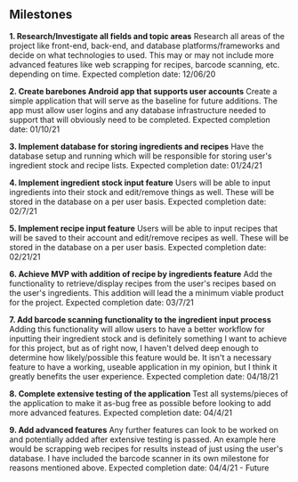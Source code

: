 <h2>Milestones</h2>

 **1. Research/Investigate all fields and topic areas**
Research all areas of the project like front-end, back-end, and database platforms/frameworks and decide on what technologies to used. This may or may not include more advanced features like web scrapping for recipes, barcode scanning, etc. depending on time. 
Expected completion date: 12/06/20

**2. Create barebones Android app that supports user accounts**
Create a simple application that will serve as the baseline for future additions. The app must allow user logins and any database infrastructure needed to support that will obviously need to be completed.
 Expected completion date: 01/10/21

**3. Implement database for storing ingredients and recipes**
Have the database setup and running which will be responsible for storing user's ingredient stock and recipe lists. 
Expected completion date: 01/24/21

**4. Implement ingredient stock input feature**
Users will be able to input ingredients into their stock and edit/remove things as well. These will be stored in the database on a per user basis. 
Expected completion date: 02/7/21

**5. Implement recipe input feature**
Users will be able to input recipes that will be saved to their account and edit/remove recipes as well. These will be stored in the database on a per user basis. 
Expected completion date: 02/21/21

**6. Achieve MVP with addition of recipe by ingredients feature**
Add the functionality to retrieve/display recipes from the user's recipes based on the user's ingredients. This addition will lead the a minimum viable product for the project. 
Expected completion date: 03/7/21

**7. Add barcode scanning functionality to the ingredient input process**
Adding this functionality will allow users to have a better workflow for inputting their ingredient stock and is definitely something I want to achieve for this project, but as of right now, I haven't delved deep enough to determine how likely/possible this feature would be. It isn't a necessary feature to have a working, useable application in my opinion, but I think it greatly benefits the user experience. 
Expected completion date: 04/18/21

**8. Complete extensive testing of the application**
Test all systems/pieces of the application to make it as-bug free as possible before looking to add more advanced features. 
Expected completion date: 04/4/21

**9. Add advanced features**
Any further features can look to be worked on and potentially added after extensive testing is passed. An example here would be scrapping web recipes for results instead of just using the user's database. I have included the barcode scanner in its own milestone for reasons mentioned above. 
Expected completion date: 04/4/21 - Future
